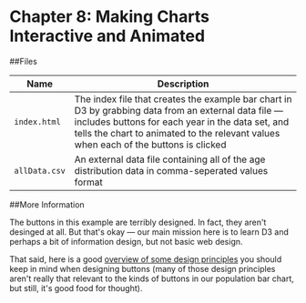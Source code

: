 Chapter 8: Making Charts Interactive and Animated
==========

##Files

Name | Description
---|---------
`index.html` | The index file that creates the example bar chart in D3 by grabbing data from an external data file — includes buttons for each year in the data set, and tells the chart to animated to the relevant values when each of the buttons is clicked
`allData.csv` | An external data file containing all of the age distribution data in comma-seperated values format

##More Information

The buttons in this example are terribly designed. In fact, they aren't desinged at all. But that's okay — our main mission here is to learn D3 and perhaps a bit of information design, but not basic web design.

That said, here is a good [overview of some design principles](http://webdesign.tutsplus.com/articles/principles-for-successful-button-design--webdesign-6094) you should keep in mind when designing buttons (many of those design principles aren't really that relevant to the kinds of buttons in our population bar chart, but still, it's good food for thought).
